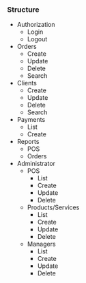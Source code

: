 ### Structure

- Authorization
    - Login
    - Logout
- Orders
    - Create
    - Update
    - Delete
    - Search
- Clients
    - Create
    - Update
    - Delete
    - Search
- Payments
    - List
    - Create
- Reports
    - POS
    - Orders
- Administrator
    - POS
        - List
        - Create
        - Update
        - Delete
    - Products/Services
        - List
        - Create
        - Update
        - Delete
    - Managers
        - List
        - Create
        - Update
        - Delete
